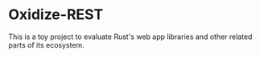 # Oxidize-REST

This is a toy project to evaluate Rust's web app libraries and other related parts of its ecosystem.
